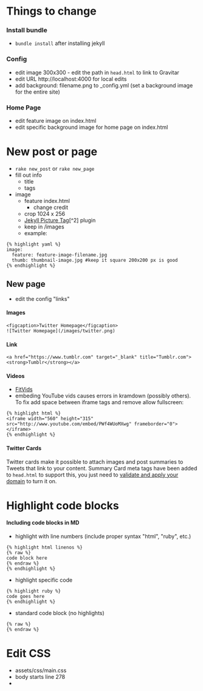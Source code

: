 # Things to change
### Install bundle
- `bundle install` after installing jekyll

### Config
- edit image 300x300 - edit the path in `head.html` to link to Gravitar
- edit URL http://localhost:4000 for local edits
- add background: filename.png to _config.yml (set a background image for the entire site)

### Home Page
- edit feature image on index.html
- edit specific background image for home page on index.html

# New post or page
- `rake new_post` or `rake new_page`
- fill out info
	+ title
	+ tags
- image
	+ feature index.html
		* change credit
	+ crop 1024 x 256
	+ [Jekyll Picture Tag](https://github.com/scottjehl/picturefill)[^2] plugin
	+ keep in /images
	+ example:
	
```
{% highlight yaml %}
image:
  feature: feature-image-filename.jpg
  thumb: thumbnail-image.jpg #keep it square 200x200 px is good
{% endhighlight %}
```
## New page
- edit the config "links"

#### Images

```
<figcaption>Twitter Homepage</figcaption> 
![Twitter Homepage](/images/twitter.png)
```

#### Link

```
<a href="https://www.tumblr.com" target="_blank" title="Tumblr.com"><strong>Tumblr</strong></a>
```

#### Videos
- [FitVids](http://fitvidsjs.com/)
- embeding YouTube vids causes errors in kramdown (possibly others). To fix add space between iframe tags and remove allow fullscreen:


```
{% highlight html %}
<iframe width="560" height="315" src="http://www.youtube.com/embed/PWf4WUoMXwg" frameborder="0"> </iframe>
{% endhighlight %}
```

#### Twitter Cards

Twitter cards make it possible to attach images and post summaries to Tweets that link to your content. Summary Card meta tags have been added to `head.html` to support this, you just need to [validate and apply your domain](https://dev.twitter.com/docs/cards) to turn it on.

# Highlight code blocks
#### Including code blocks in MD
- highlight with line numbers (include proper syntax "html", "ruby", etc.)

```
{% highlight html linenos %}
{% raw %}
code block here
{% endraw %}
{% endhighlight %}
```
- highlight specific code

```
{% highlight ruby %}
code goes here
{% endhighlight %}
```
- standard code block (no highlights)

```
{% raw %}
{% endraw %}
```

# Edit CSS
- assets/css/main.css
- body starts line 278
- 





